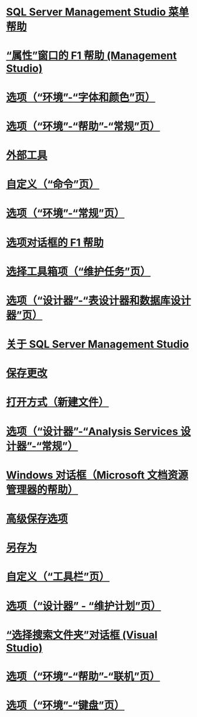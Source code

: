 # [SQL Server Management Studio 菜单帮助](sql-server-management-studio-menu-help.md)
# [“属性”窗口的 F1 帮助 (Management Studio)](properties-window-f1-help-management-studio.md)
# [选项（“环境”-“字体和颜色”页）](options-environment-fonts-and-colors-page.md)
# [选项（“环境”-“帮助”-“常规”页）](options-environment-help-general-page.md)
# [外部工具](external-tools.md)
# [自定义（“命令”页）](customize-commands-page.md)
# [选项（“环境”-“常规”页）](options-environment-general-page.md)
# [选项对话框的 F1 帮助](options-dialog-boxes-f1-help.md)
# [选择工具箱项（“维护任务”页）](choose-toolbox-items-maintenance-tasks-page.md)
# [选项（“设计器”-“表设计器和数据库设计器”页）](options-designers-table-and-database-designers-page.md)
# [关于 SQL Server Management Studio](about-sql-server-management-studio.md)
# [保存更改](save-changes.md)
# [打开方式（新建文件）](open-with-new-file.md)
# [选项（“设计器”-“Analysis Services 设计器”-“常规”）](options-designers-analysis-services-designers-general.md)
# [Windows 对话框（Microsoft 文档资源管理器的帮助）](windows-dialog-box-microsoft-document-explorer-help.md)
# [高级保存选项](advanced-save-options.md)
# [另存为](save-as.md)
# [自定义（“工具栏”页）](customize-toolbars-page.md)
# [选项（“设计器” - “维护计划”页）](options-designers-maintenance-plans-page.md)
# [“选择搜索文件夹”对话框 (Visual Studio)](choose-search-folders-dialog-box-visual-studio.md)
# [选项（“环境”-“帮助”-“联机”页）](options-environment-help-online-page.md)
# [选项（“环境”-“键盘”页）](options-environment-keyboard-page.md)
